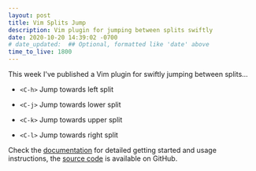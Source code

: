 ```yaml
---
layout: post
title: Vim Splits Jump
description: Vim plugin for jumping between splits swiftly
date: 2020-10-20 14:39:02 -0700
# date_updated:  ## Optional, formatted like 'date' above
time_to_live: 1800
---
```




This week I've published a Vim plugin for swiftly jumping between splits...


- `<C-h>` Jump towards left split

- `<C-j>` Jump towards lower split

- `<C-k>` Jump towards upper split

- `<C-l>` Jump towards right split


Check the [documentation][documentation__splits_jump] for detailed getting started and usage instructions, the [source code][source__splits_jump] is available on GitHub.



[documentation__splits_jump]: https://github.com/vim-utilities/splits-jump/blob/main/.github/README.md "Repository documentation"

[source__splits_jump]: https://github.com/vim-utilities/splits-jump "Repository source code"

